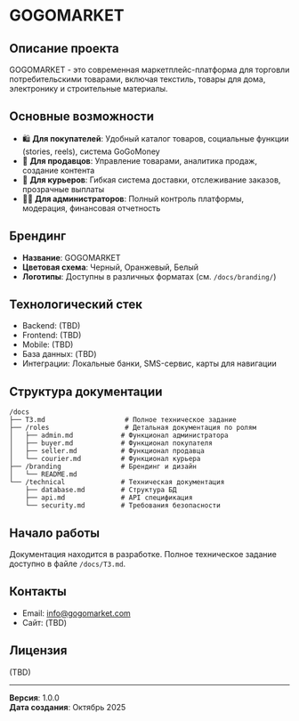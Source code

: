 
# GOGOMARKET

## Описание проекта

GOGOMARKET - это современная маркетплейс-платформа для торговли потребительскими товарами, включая текстиль, товары для дома, электронику и строительные материалы.

## Основные возможности

- 🛍️ **Для покупателей**: Удобный каталог товаров, социальные функции (stories, reels), система GoGoMoney
- 🏪 **Для продавцов**: Управление товарами, аналитика продаж, создание контента
- 🚚 **Для курьеров**: Гибкая система доставки, отслеживание заказов, прозрачные выплаты
- 👨‍💼 **Для администраторов**: Полный контроль платформы, модерация, финансовая отчетность

## Брендинг

- **Название**: GOGOMARKET
- **Цветовая схема**: Черный, Оранжевый, Белый
- **Логотипы**: Доступны в различных форматах (см. `/docs/branding/`)

## Технологический стек

- Backend: (TBD)
- Frontend: (TBD)
- Mobile: (TBD)
- База данных: (TBD)
- Интеграции: Локальные банки, SMS-сервис, карты для навигации

## Структура документации

```
/docs
├── ТЗ.md                    # Полное техническое задание
├── /roles                   # Детальная документация по ролям
│   ├── admin.md            # Функционал администратора
│   ├── buyer.md            # Функционал покупателя
│   ├── seller.md           # Функционал продавца
│   └── courier.md          # Функционал курьера
├── /branding               # Брендинг и дизайн
│   └── README.md
└── /technical              # Техническая документация
    ├── database.md         # Структура БД
    ├── api.md              # API спецификация
    └── security.md         # Требования безопасности
```

## Начало работы

Документация находится в разработке. Полное техническое задание доступно в файле `/docs/ТЗ.md`.

## Контакты

- Email: info@gogomarket.com
- Сайт: (TBD)

## Лицензия

(TBD)

---

**Версия**: 1.0.0  
**Дата создания**: Октябрь 2025

